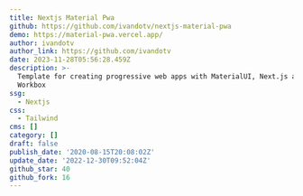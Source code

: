 ```yaml
---
title: Nextjs Material Pwa
github: https://github.com/ivandotv/nextjs-material-pwa
demo: https://material-pwa.vercel.app/
author: ivandotv
author_link: https://github.com/ivandotv
date: 2023-11-28T05:56:28.459Z
description: >-
  Template for creating progressive web apps with MaterialUI, Next.js and
  Workbox
ssg:
  - Nextjs
css:
  - Tailwind
cms: []
category: []
draft: false
publish_date: '2020-08-15T20:08:02Z'
update_date: '2022-12-30T09:52:04Z'
github_star: 40
github_fork: 16
---
```

